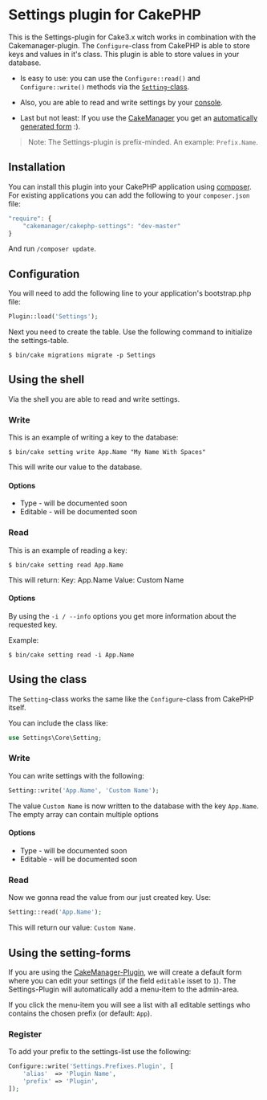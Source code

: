 # Settings plugin for CakePHP

This is the Settings-plugin for Cake3.x witch works in combination with the Cakemanager-plugin. The `Configure`-class from CakePHP is able to store keys and values in it's class. This plugin is able to store values in your database. 

- Is easy to use: you can use the `Configure::read()` and `Configure::write()` methods via the [`Setting`-class](#using-the-class).

- Also, you are able to read and write settings by your [console](#using-the-shell).

- Last but not least: If you use the [CakeManager](https://github.com/cakemanager/cakephp-cakemanager) you get an [automatically generated form](#using-the-settings-form) :).

> Note: The Settings-plugin is prefix-minded. An example: `Prefix.Name`.

## Installation

You can install this plugin into your CakePHP application using [composer](http://getcomposer.org). For existing applications you can add the following to your `composer.json` file:

```javascript
"require": {
	"cakemanager/cakephp-settings": "dev-master"
}
```

And run `/composer update`.

## Configuration

You will need to add the following line to your application's bootstrap.php file:

```php
Plugin::load('Settings');
```

Next you need to create the table. Use the following command to initialize the settings-table.

```
$ bin/cake migrations migrate -p Settings
```

## Using the shell

Via the shell you are able to read and write settings.

### Write

This is an example of writing a key to the database:

```
$ bin/cake setting write App.Name "My Name With Spaces"
```

This will write our value to the database.

#### Options

- Type - will be documented soon
- Editable - will be documented soon

### Read

This is an example of reading a key:

```
$ bin/cake setting read App.Name
```

This will return:
Key:            App.Name
Value:          Custom Name

#### Options

By using the `-i / --info` options you get more information about the requested key.

Example:

```
$ bin/cake setting read -i App.Name
```

## Using the class

The `Setting`-class works the same like the `Configure`-class from CakePHP itself.

You can include the class like:

```php
use Settings\Core\Setting;
```

### Write

You can write settings with the following:

```php
Setting::write('App.Name', 'Custom Name');
```

The value `Custom Name` is now written to the database with the key `App.Name`. The empty array can contain multiple options

#### Options

- Type - will be documented soon
- Editable - will be documented soon

### Read

Now we gonna read the value from our just created key. Use:

```php
Setting::read('App.Name');
```

This will return our value: `Custom Name`.

## Using the setting-forms

If you are using the [CakeManager-Plugin](https://github.com/cakemanager/cakephp-cakemanager), we will create a default form where you can edit your settings (if the field `editable` isset to `1`). The Settings-Plugin will automatically add a menu-item to the admin-area.

If you click the menu-item you will see a list with all editable settings who contains the chosen prefix (or default: `App`).

### Register

To add your prefix to the settings-list use the following:

```php
Configure::write('Settings.Prefixes.Plugin', [
    'alias'  => 'Plugin Name',
    'prefix' => 'Plugin',
]);
```

